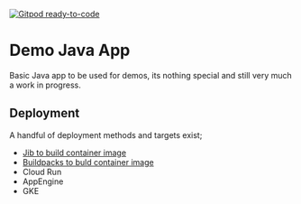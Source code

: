 [![Gitpod ready-to-code](https://img.shields.io/badge/Gitpod-ready--to--code-blue?logo=gitpod)](https://gitpod.io/#https://github.com/clijockey/demo-java-app)

# Demo Java App

Basic Java app to be used for demos, its nothing special and still very much a work in progress.

## Deployment

A handful of deployment methods and targets exist;
* [Jib to build container image](jib.md)
* [Buildpacks to buld container image](buildpacks.md)
* Cloud Run
* AppEngine
* GKE